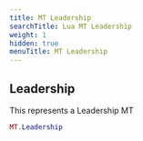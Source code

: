```yaml
---
title: MT Leadership
searchTitle: Lua MT Leadership
weight: 1
hidden: true
menuTitle: MT Leadership
---
```

## Leadership

This represents a Leadership MT
```lua
MT.Leadership
```